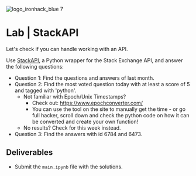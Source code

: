 ![logo_ironhack_blue 7](https://user-images.githubusercontent.com/23629340/40541063-a07a0a8a-601a-11e8-91b5-2f13e4e6b441.png)
# Lab | StackAPI
Let's check if you can handle working with an API. 

Use [StackAPI](https://stackapi.readthedocs.io/en/latest/), a Python wrapper for the Stack Exchange API, and answer the following questions:

* Question 1: Find the questions and answers of last month.
* Question 2: Find the most voted question today with at least a score of 5 and tagged with 'python'.
  * Not familiar with Epoch/Unix Timestamps?
    * Check out: https://www.epochconverter.com/
    * You can use the tool on the site to manually get the time - or go full hacker, scroll down and check the python code on how it can be converted and create your own function!
  * No results? Check for this week instead.
* Question 3: Find the answers with id 6784 and 6473.


## Deliverables
- Submit the `main.ipynb` file with the solutions. 

